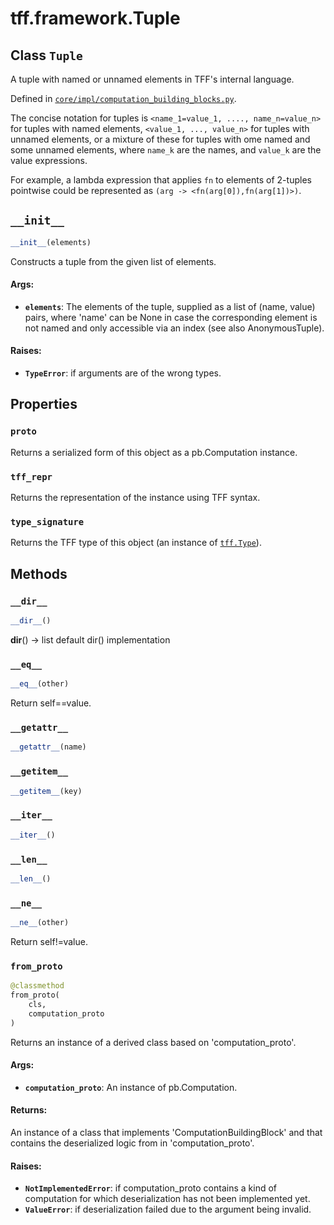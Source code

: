 <div itemscope itemtype="http://developers.google.com/ReferenceObject">
<meta itemprop="name" content="tff.framework.Tuple" />
<meta itemprop="path" content="Stable" />
<meta itemprop="property" content="proto"/>
<meta itemprop="property" content="tff_repr"/>
<meta itemprop="property" content="type_signature"/>
<meta itemprop="property" content="__dir__"/>
<meta itemprop="property" content="__eq__"/>
<meta itemprop="property" content="__getattr__"/>
<meta itemprop="property" content="__getitem__"/>
<meta itemprop="property" content="__init__"/>
<meta itemprop="property" content="__iter__"/>
<meta itemprop="property" content="__len__"/>
<meta itemprop="property" content="__ne__"/>
<meta itemprop="property" content="from_proto"/>
</div>

# tff.framework.Tuple

## Class `Tuple`

A tuple with named or unnamed elements in TFF's internal language.

Defined in
[`core/impl/computation_building_blocks.py`](http://github.com/tensorflow/federated/tree/master/tensorflow_federated/python/core/impl/computation_building_blocks.py).

<!-- Placeholder for "Used in" -->

The concise notation for tuples is `<name_1=value_1, ...., name_n=value_n>` for
tuples with named elements, `<value_1, ..., value_n>` for tuples with unnamed
elements, or a mixture of these for tuples with ome named and some unnamed
elements, where `name_k` are the names, and `value_k` are the value expressions.

For example, a lambda expression that applies `fn` to elements of 2-tuples
pointwise could be represented as `(arg -> <fn(arg[0]),fn(arg[1])>)`.

<h2 id="__init__"><code>__init__</code></h2>

```python
__init__(elements)
```

Constructs a tuple from the given list of elements.

#### Args:

*   <b>`elements`</b>: The elements of the tuple, supplied as a list of (name,
    value) pairs, where 'name' can be None in case the corresponding element is
    not named and only accessible via an index (see also AnonymousTuple).

#### Raises:

*   <b>`TypeError`</b>: if arguments are of the wrong types.

## Properties

<h3 id="proto"><code>proto</code></h3>

Returns a serialized form of this object as a pb.Computation instance.

<h3 id="tff_repr"><code>tff_repr</code></h3>

Returns the representation of the instance using TFF syntax.

<h3 id="type_signature"><code>type_signature</code></h3>

Returns the TFF type of this object (an instance of
<a href="../../tff/Type.md"><code>tff.Type</code></a>).

## Methods

<h3 id="__dir__"><code>__dir__</code></h3>

```python
__dir__()
```

__dir__() -> list default dir() implementation

<h3 id="__eq__"><code>__eq__</code></h3>

```python
__eq__(other)
```

Return self==value.

<h3 id="__getattr__"><code>__getattr__</code></h3>

```python
__getattr__(name)
```

<h3 id="__getitem__"><code>__getitem__</code></h3>

```python
__getitem__(key)
```

<h3 id="__iter__"><code>__iter__</code></h3>

```python
__iter__()
```

<h3 id="__len__"><code>__len__</code></h3>

```python
__len__()
```

<h3 id="__ne__"><code>__ne__</code></h3>

```python
__ne__(other)
```

Return self!=value.

<h3 id="from_proto"><code>from_proto</code></h3>

```python
@classmethod
from_proto(
    cls,
    computation_proto
)
```

Returns an instance of a derived class based on 'computation_proto'.

#### Args:

*   <b>`computation_proto`</b>: An instance of pb.Computation.

#### Returns:

An instance of a class that implements 'ComputationBuildingBlock' and that
contains the deserialized logic from in 'computation_proto'.

#### Raises:

*   <b>`NotImplementedError`</b>: if computation_proto contains a kind of
    computation for which deserialization has not been implemented yet.
*   <b>`ValueError`</b>: if deserialization failed due to the argument being
    invalid.

